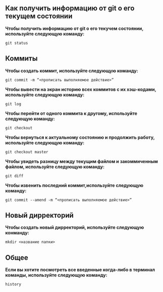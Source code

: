 

## Как получить информацию от git о его текущем состоянии

**Чтобы получить информацию от git о его текучем состоянии, используйте следующую команду:**
```
git status
```
## Коммиты

**Чтобы создать коммит, используйте следующую команду:**
```
git commit -m “<прописать выполняемое действие>”
```

**Чтобы вывести на экран историю всех коммитов с их хэш-кодами, используйте следующую команду:**

```
git log
```

**Чтобы перейти от одного коммита к другому, используйте следующую команду:**

```
git checkout
```
**Чтобы вернуться к актуальному состоянию и продолжить работу, используйте следующую команду:**
```
git checkout master
```
**Чтобы увидеть разницу между текущим файлом и закоммиченным файлом, используйте следующую команду:**
```
git diff
```
**Чтобы извенить последний коммит,используйте следующую команду:**
```
git commit --amend -m “<прописать выполняемое действие>” 
```
## Новый дирректорий
**Чтобы создать новый дирректорий, используйте следующую конманду:**
```
mkdir <название папки>
```
## Общее
**Если вы хотите посмотреть все введенные когда-либо в терминал команды, используйте следующую команду:**
```
history
```